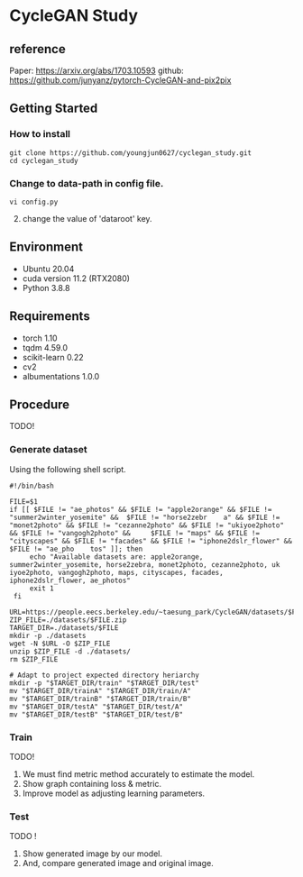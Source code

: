 # CycleGAN Study

## reference
Paper: https://arxiv.org/abs/1703.10593
github: https://github.com/junyanz/pytorch-CycleGAN-and-pix2pix

## Getting Started
### How to install
```    
git clone https://github.com/youngjun0627/cyclegan_study.git
cd cyclegan_study
```
### Change to data-path in config file.
```   
vi config.py
```
2. change the value of 'dataroot' key.

## Environment
- Ubuntu 20.04
- cuda version 11.2 (RTX2080)
- Python 3.8.8

## Requirements
- torch 1.10
- tqdm 4.59.0
- scikit-learn 0.22
- cv2
- albumentations 1.0.0

## Procedure
 TODO!

### Generate dataset
Using the following shell script.
```
#!/bin/bash                                                                                                        

FILE=$1
if [[ $FILE != "ae_photos" && $FILE != "apple2orange" && $FILE != "summer2winter_yosemite" &&  $FILE != "horse2zebr    a" && $FILE != "monet2photo" && $FILE != "cezanne2photo" && $FILE != "ukiyoe2photo" && $FILE != "vangogh2photo" &&     $FILE != "maps" && $FILE != "cityscapes" && $FILE != "facades" && $FILE != "iphone2dslr_flower" && $FILE != "ae_pho    tos" ]]; then
     echo "Available datasets are: apple2orange, summer2winter_yosemite, horse2zebra, monet2photo, cezanne2photo, uk    iyoe2photo, vangogh2photo, maps, cityscapes, facades, iphone2dslr_flower, ae_photos"
     exit 1
 fi
 
URL=https://people.eecs.berkeley.edu/~taesung_park/CycleGAN/datasets/$FILE.zip
ZIP_FILE=./datasets/$FILE.zip
TARGET_DIR=./datasets/$FILE
mkdir -p ./datasets
wget -N $URL -O $ZIP_FILE
unzip $ZIP_FILE -d ./datasets/
rm $ZIP_FILE

# Adapt to project expected directory heriarchy
mkdir -p "$TARGET_DIR/train" "$TARGET_DIR/test"
mv "$TARGET_DIR/trainA" "$TARGET_DIR/train/A"
mv "$TARGET_DIR/trainB" "$TARGET_DIR/train/B"
mv "$TARGET_DIR/testA" "$TARGET_DIR/test/A"
mv "$TARGET_DIR/testB" "$TARGET_DIR/test/B"                                                   
```

### Train
 TODO!
 1. We must find metric method accurately to estimate the model.
 2. Show graph containing loss & metric.
 3. Improve model as adjusting learning parameters.
 
### Test
 TODO !
 1. Show generated image by our model.
 2. And, compare generated image and original image.



